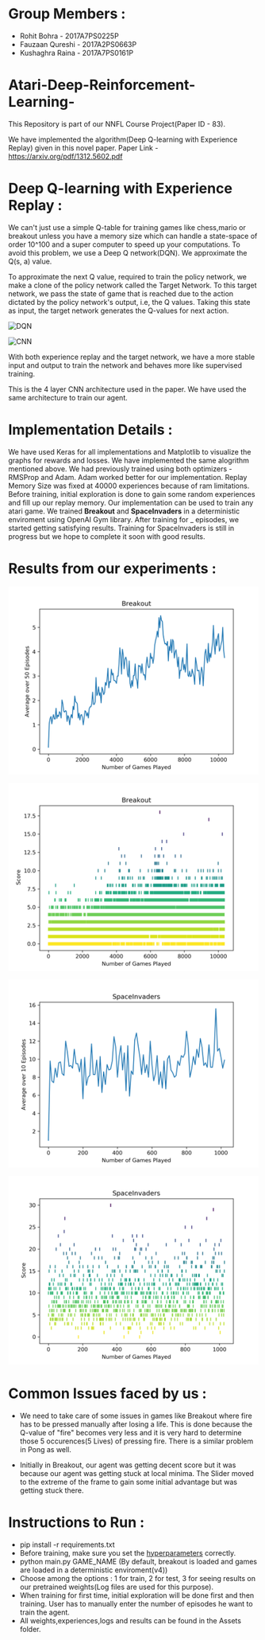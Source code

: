 # Group Members :

* Rohit Bohra - 2017A7PS0225P
* Fauzaan Qureshi - 2017A2PS0663P
* Kushaghra Raina - 2017A7PS0161P

# Atari-Deep-Reinforcement-Learning-

This Repository is part of our NNFL Course Project(Paper ID - 83). 

We have implemented the algorithm(Deep Q-learning with Experience Replay) given in this novel paper.
Paper Link - https://arxiv.org/pdf/1312.5602.pdf

# Deep Q-learning with Experience Replay :
We can't just use a simple Q-table for training games like chess,mario or breakout unless you have a memory size which can handle a state-space of order 10^100 and a super computer to speed up your computations. To avoid this problem, we use a Deep Q network(DQN). We approximate the Q(s, a) value.

To approximate the next Q value, required to train the policy network, we make a clone of the policy network called the Target Network. To this target network, we pass the state of game that is reached due to the action dictated by the policy network's output, i.e, the Q values. Taking this state as input, the target network generates the Q-values for next action.

![DQN](https://github.com/geeky-wizard/Atari-Deep-Reinforcement-Learning-/blob/master/Assets/Others/DQN_Algorithm.png)

![CNN](https://github.com/geeky-wizard/Atari-Deep-Reinforcement-Learning-/blob/master/Assets/Others/CNN.png)

With both experience replay and the target network, we have a more stable input and output to train the network and behaves more like supervised training.

This is the 4 layer CNN architecture used in the paper. We have used the same architecture to train our agent.

# Implementation Details :
We have used Keras for all implementations and Matplotlib to visualize the graphs for rewards and losses. We have implemented the same alogrithm mentioned above. We had previously trained using both optimizers - RMSProp and Adam. Adam worked better for our implementation. Replay Memory Size was fixed at 40000 experiences because of ram limitations. Before training, initial exploration is done to gain some random experiences and fill up our replay memory. Our implementation can be used to train any atari game. We trained **Breakout** and **SpaceInvaders** in a deterministic enviroment using OpenAI Gym library. After training for _ episodes, we started getting satisfying results. Training for SpaceInvaders is still in progress but we hope to complete it soon with good results.

# Results from our experiments :

![Breakout avg](https://github.com/geeky-wizard/Atari-Deep-Reinforcement-Learning/blob/master/Assets/Results/Breakout%2050%20Avg.png)

![Breakout score](https://github.com/geeky-wizard/Atari-Deep-Reinforcement-Learning/blob/master/Assets/Results/Breakout%20Score.png)

![SpaceInvaders avg](https://github.com/geeky-wizard/Atari-Deep-Reinforcement-Learning/blob/master/Assets/Results/SpaceInvaders%20Avg%2010.png)

![SpaceInvaders score](https://github.com/geeky-wizard/Atari-Deep-Reinforcement-Learning/blob/master/Assets/Results/SpaceInvaders%20Score.png)

# Common Issues faced by us :

* We need to take care of some issues in games like Breakout where fire has to be pressed manually after losing a life. This is done because the Q-value of "fire" becomes very less and it is very hard to determine those 5 occurences(5 Lives) of pressing fire. There is a similar problem in Pong as well.

* Initially in Breakout, our agent was getting decent score but it was because our agent was getting stuck at local minima. The Slider moved to the extreme of the frame to gain some initial advantage but was getting stuck there.

# Instructions to Run :

* pip install -r requirements.txt
* Before training, make sure you set the [hyperparameters](https://github.com/geeky-wizard/Atari-Deep-Reinforcement-Learning/blob/master/hyperparameters.py) correctly.
* python main.py GAME_NAME (By default, breakout is loaded and games are loaded in a deterministic enviroment(v4))
* Choose among the options : 1 for train, 2 for test, 3 for seeing results on our pretrained weights(Log files are used for this purpose).
* When training for first time, initial exploration will be done first and then training. User has to manually enter the number of episodes he want to train the agent.
* All weights,experiences,logs and results can be found in the Assets folder.
